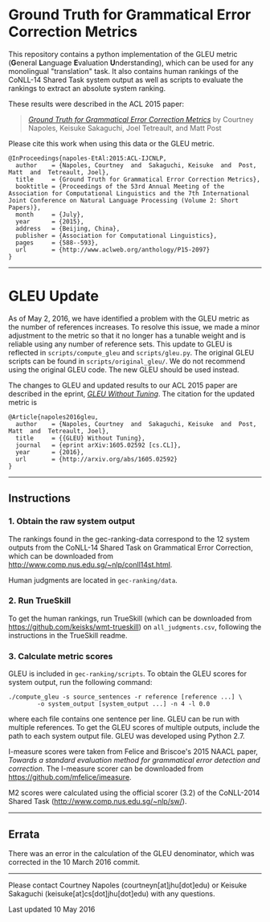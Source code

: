 # Ground Truth for Grammatical Error Correction Metrics


This repository contains a python implementation of the GLEU metric
(**G**eneral **L**anguage **E**valuation **U**nderstanding), which
can be used for any monolingual "translation" task. It also contains
human rankings of the CoNLL-14 Shared Task system output as well as
scripts to evaluate the rankings to extract an absolute system
ranking.

These results were described in the ACL 2015 paper:

> [*Ground Truth for Grammatical Error Correction Metrics*](http://www.aclweb.org/anthology/P/P15/P15-2097.pdf)
by Courtney Napoles, Keisuke Sakaguchi, Joel Tetreault, and Matt Post

Please cite this work when using this data or the GLEU metric.

    @InProceedings{napoles-EtAl:2015:ACL-IJCNLP,
      author    = {Napoles, Courtney  and  Sakaguchi, Keisuke  and  Post, Matt  and  Tetreault, Joel},
      title     = {Ground Truth for Grammatical Error Correction Metrics},
      booktitle = {Proceedings of the 53rd Annual Meeting of the Association for Computational Linguistics and the 7th International Joint Conference on Natural Language Processing (Volume 2: Short Papers)},
      month     = {July},
      year      = {2015},
      address   = {Beijing, China},
      publisher = {Association for Computational Linguistics},
      pages     = {588--593},
      url       = {http://www.aclweb.org/anthology/P15-2097}
    }

---

# GLEU Update

As of May 2, 2016, we have identified a problem with the GLEU metric as the number of references increases.
To resolve this issue, we made a minor adjustment to the metric so that it no longer has a tunable weight and is reliable using any number of reference sets.
This update to GLEU is reflected in `scripts/compute_gleu` and `scripts/gleu.py`.
The original GLEU scripts can be found in `scripts/original_gleu/`.
We do not recommend using the original GLEU code. The new GLEU should be used instead.

The changes to GLEU and updated results to our ACL 2015 paper are described in the eprint, [*GLEU Without Tuning*](http://arxiv.org/abs/1605.02592).
The citation for the updated metric is

    @Article{napoles2016gleu,
      author    = {Napoles, Courtney  and  Sakaguchi, Keisuke  and  Post, Matt  and  Tetreault, Joel},
      title     = {{GLEU} Without Tuning},
      journal   = {eprint arXiv:1605.02592 [cs.CL]},
      year      = {2016},
      url       = {http://arxiv.org/abs/1605.02592}
    }

---

## Instructions

### 1. Obtain the raw system output

The rankings found in the gec-ranking-data correspond to the 12 system outputs
from the CoNLL-14 Shared Task on Grammatical Error Correction, which can be
downloaded from <http://www.comp.nus.edu.sg/~nlp/conll14st.html>.

Human judgments are located in `gec-ranking/data`.

### 2. Run TrueSkill

To get the human rankings, run TrueSkill (which can be downloaded from
<https://github.com/keisks/wmt-trueskill>) on `all_judgments.csv`, following
the instructions in the TrueSkill readme.

### 3. Calculate metric scores

GLEU is included in `gec-ranking/scripts`. To obtain the GLEU scores for
system output, run the following command:

```
./compute_gleu -s source_sentences -r reference [reference ...] \
        -o system_output [system_output ...] -n 4 -l 0.0
```

where each file contains one sentence per line. GLEU can be run with multiple
references. To get the GLEU scores of multiple outputs, include the path to
each system output file. GLEU was developed using Python 2.7.

I-measure scores were taken from Felice and Briscoe's 2015 NAACL paper,
*Towards a standard evaluation method for grammatical error detection and
correction*. The I-measure scorer can be downloaded from
<https://github.com/mfelice/imeasure>.

M2 scores were calculated using the official scorer (3.2) of the CoNLL-2014 Shared Task (<http://www.comp.nus.edu.sg/~nlp/sw/>).

---

## Errata

There was an error in the calculation of the GLEU denominator, which was corrected in the 10 March 2016 commit.

---

Please contact Courtney Napoles (courtneyn[at]jhu[dot]edu) or Keisuke Sakaguchi (keisuke[at]cs[dot]jhu[dot]edu) with any questions.

Last updated 10 May 2016
